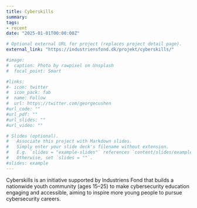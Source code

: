 ```yaml
---
title: Cyberskills
summary:
tags:
- recent
date: "2025-01-01T00:00:00Z"

# Optional external URL for project (replaces project detail page).
external_link: "https://industriensfond.dk/projekt/cyberskills/"

#image:
#  caption: Photo by rawpixel on Unsplash
#  focal_point: Smart

#links:
#- icon: twitter
#  icon_pack: fab
#  name: Follow
#  url: https://twitter.com/georgecushen
#url_code: ""
#url_pdf: ""
#url_slides: ""
#url_video: ""

# Slides (optional).
#   Associate this project with Markdown slides.
#   Simply enter your slide deck's filename without extension.
#   E.g. `slides = "example-slides"` references `content/slides/example-slides.md`.
#   Otherwise, set `slides = ""`.
#slides: example
---
```


Cyberskills is an initiative supported by Industriens Fond that builds a nationwide youth community (ages 15–25) to make cybersecurity education engaging and accessible, aiming to inspire more young people to pursue cybersecurity careers.
